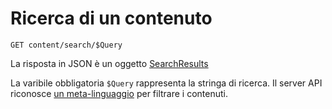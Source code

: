 # Ricerca di un contenuto

```GET content/search/$Query```

La risposta in JSON è un oggetto [SearchResults](05-resources.md#searchresults)

La varibile obbligatoria ```$Query``` rappresenta la stringa di ricerca.
Il server API riconosce [un meta-linguaggio](06-search-query.md) per filtrare i contenuti.